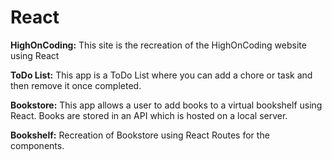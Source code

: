 # React
**HighOnCoding:** This site is the recreation of the HighOnCoding website using React

**ToDo List:** This app is a ToDo List where you can add a chore or task and then remove it once completed.

**Bookstore:** This app allows a user to add books to a virtual bookshelf using React. Books are stored in an API which is hosted on a local server. 

**Bookshelf:** Recreation of Bookstore using React Routes for the components.
